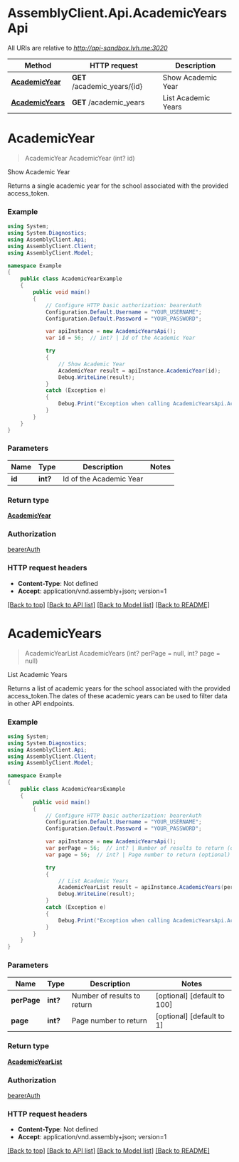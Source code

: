 # AssemblyClient.Api.AcademicYearsApi

All URIs are relative to *http://api-sandbox.lvh.me:3020*

Method | HTTP request | Description
------------- | ------------- | -------------
[**AcademicYear**](AcademicYearsApi.md#academicyear) | **GET** /academic_years/{id} | Show Academic Year
[**AcademicYears**](AcademicYearsApi.md#academicyears) | **GET** /academic_years | List Academic Years


<a name="academicyear"></a>
# **AcademicYear**
> AcademicYear AcademicYear (int? id)

Show Academic Year

Returns a single academic year for the school associated with the provided access_token.

### Example
```csharp
using System;
using System.Diagnostics;
using AssemblyClient.Api;
using AssemblyClient.Client;
using AssemblyClient.Model;

namespace Example
{
    public class AcademicYearExample
    {
        public void main()
        {
            // Configure HTTP basic authorization: bearerAuth
            Configuration.Default.Username = "YOUR_USERNAME";
            Configuration.Default.Password = "YOUR_PASSWORD";

            var apiInstance = new AcademicYearsApi();
            var id = 56;  // int? | Id of the Academic Year

            try
            {
                // Show Academic Year
                AcademicYear result = apiInstance.AcademicYear(id);
                Debug.WriteLine(result);
            }
            catch (Exception e)
            {
                Debug.Print("Exception when calling AcademicYearsApi.AcademicYear: " + e.Message );
            }
        }
    }
}
```

### Parameters

Name | Type | Description  | Notes
------------- | ------------- | ------------- | -------------
 **id** | **int?**| Id of the Academic Year | 

### Return type

[**AcademicYear**](AcademicYear.md)

### Authorization

[bearerAuth](../README.md#bearerAuth)

### HTTP request headers

 - **Content-Type**: Not defined
 - **Accept**: application/vnd.assembly+json; version=1

[[Back to top]](#) [[Back to API list]](../README.md#documentation-for-api-endpoints) [[Back to Model list]](../README.md#documentation-for-models) [[Back to README]](../README.md)

<a name="academicyears"></a>
# **AcademicYears**
> AcademicYearList AcademicYears (int? perPage = null, int? page = null)

List Academic Years

Returns a list of academic years for the school associated with the provided access_token.The dates of these academic years can be used to filter data in other API endpoints.

### Example
```csharp
using System;
using System.Diagnostics;
using AssemblyClient.Api;
using AssemblyClient.Client;
using AssemblyClient.Model;

namespace Example
{
    public class AcademicYearsExample
    {
        public void main()
        {
            // Configure HTTP basic authorization: bearerAuth
            Configuration.Default.Username = "YOUR_USERNAME";
            Configuration.Default.Password = "YOUR_PASSWORD";

            var apiInstance = new AcademicYearsApi();
            var perPage = 56;  // int? | Number of results to return (optional)  (default to 100)
            var page = 56;  // int? | Page number to return (optional)  (default to 1)

            try
            {
                // List Academic Years
                AcademicYearList result = apiInstance.AcademicYears(perPage, page);
                Debug.WriteLine(result);
            }
            catch (Exception e)
            {
                Debug.Print("Exception when calling AcademicYearsApi.AcademicYears: " + e.Message );
            }
        }
    }
}
```

### Parameters

Name | Type | Description  | Notes
------------- | ------------- | ------------- | -------------
 **perPage** | **int?**| Number of results to return | [optional] [default to 100]
 **page** | **int?**| Page number to return | [optional] [default to 1]

### Return type

[**AcademicYearList**](AcademicYearList.md)

### Authorization

[bearerAuth](../README.md#bearerAuth)

### HTTP request headers

 - **Content-Type**: Not defined
 - **Accept**: application/vnd.assembly+json; version=1

[[Back to top]](#) [[Back to API list]](../README.md#documentation-for-api-endpoints) [[Back to Model list]](../README.md#documentation-for-models) [[Back to README]](../README.md)

